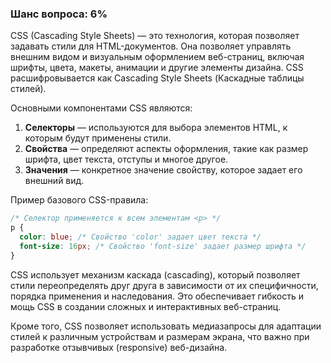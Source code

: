 ### Шанс вопроса: 6%

CSS (Cascading Style Sheets) — это технология, которая позволяет задавать стили для HTML-документов. Она позволяет управлять внешним видом и визуальным оформлением веб-страниц, включая шрифты, цвета, макеты, анимации и другие элементы дизайна. CSS расшифровывается как Cascading Style Sheets (Каскадные таблицы стилей).

Основными компонентами CSS являются:
1. **Селекторы** — используются для выбора элементов HTML, к которым будут применены стили.
2. **Свойства** — определяют аспекты оформления, такие как размер шрифта, цвет текста, отступы и многое другое.
3. **Значения** — конкретное значение свойству, которое задает его внешний вид.

Пример базового CSS-правила:
```css
/* Селектор применяется к всем элементам <p> */
p {
  color: blue; /* Свойство 'color' задает цвет текста */
  font-size: 16px; /* Свойство 'font-size' задает размер шрифта */
}
```

CSS использует механизм каскада (cascading), который позволяет стили переопределять друг друга в зависимости от их специфичности, порядка применения и наследования. Это обеспечивает гибкость и мощь CSS в создании сложных и интерактивных веб-страниц.

Кроме того, CSS позволяет использовать медиазапросы для адаптации стилей к различным устройствам и размерам экрана, что важно при разработке отзывчивых (responsive) веб-дизайна.
